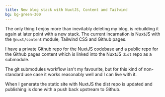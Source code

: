 ```yaml
---
title: New blog stack with NuxtJS, Content and Tailwind
bg: bg-green-300
---
```


The only thing I enjoy more than inevitably deleting my blog, is rebuilding it again at later point with a new stack. The current incarnation is NuxtJS with the `@nuxt/content` module, Tailwind CSS and Github pages.

I have a private Github repo for the NuxtJS codebase and a public repo for the Github pages content which is linked into the NuxtJS `dist` repo as a submodule.

The git submodules workflow isn't my favourite, but for this kind of non-standard use case it works reasonably well and I can live with it.

When I generate the static site with NuxtJS the dist repo is updated and publishing is done with a push back upstream to Github.
